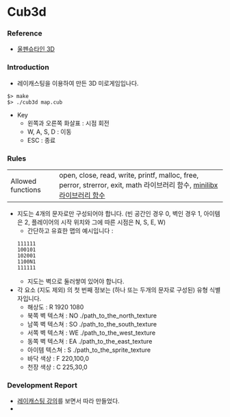 # Cub3d
### Reference
- [울펜슈타인 3D](http://users.atw.hu/wolf3d/)
### Introduction
- 레이캐스팅을 이용하여 만든 3D 미로게임입나다.
```
$> make
$> ./cub3d map.cub
```
- Key
  - 왼쪽과 오른쪽 화살표 : 시점 회전
  - W, A, S, D : 이동
  - ESC : 종료
### Rules
|   |   |
| - | - |
| Allowed functions | open, close, read, write, printf, malloc, free, perror, strerror, exit, math 라이브러리 함수, [minilibx 라이브러리 함수](https://github.com/terry-yes/mlx_example) |
- 지도는 4개의 문자로만 구성되어야 합니다. (빈 공간인 경우 0, 벽인 경우 1, 아이템은 2, 플레이어의 시작 위치와 그에 따른 시점은 N, S, E, W)
  - 간단하고 유효한 맵의 예시입니다 :
  ```
  111111
  100101
  102001
  1100N1
  111111
  ```
  - 지도는 벽으로 둘러쌓여 있어야 합니다.
- 각 요소 (지도 제외) 의 첫 번째 정보는 (하나 또는 두개의 문자로 구성된) 유형 식별자입니다.
  - 해상도 : R 1920 1080
  - 북쪽 벽 텍스쳐 : NO ./path_to_the_north_texture
  - 남쪽 벽 텍스쳐 : SO ./path_to_the_south_texture
  - 서쪽 벽 텍스쳐 : WE ./path_to_the_west_texture
  - 동쪽 벽 텍스쳐 : EA ./path_to_the_east_texture
  - 아이템 텍스쳐 : S ./path_to_the_sprite_texture
  - 바닥 색상 : F 220,100,0
  - 천장 색상 : C 225,30,0
### Development Report
- [레이캐스팅 강의](https://pikuma.com/courses/raycasting-engine-tutorial-algorithm-javascript)를 보면서 따라 만들었다.
- 

